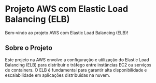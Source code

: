 # Projeto AWS com Elastic Load Balancing (ELB)

Bem-vindo ao projeto AWS com Elastic Load Balancing (ELB)!

## Sobre o Projeto

Este projeto na AWS envolve a configuração e utilização do Elastic Load Balancing (ELB) para distribuir o tráfego entre instâncias EC2 ou serviços de containers. O ELB é fundamental para garantir alta disponibilidade e escalabilidade em aplicações distribuídas na nuvem.